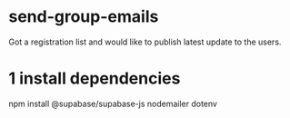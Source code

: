 # send-group-emails
Got a registration list and would like to publish latest update to the users.
# 1 install dependencies
npm install @supabase/supabase-js nodemailer dotenv